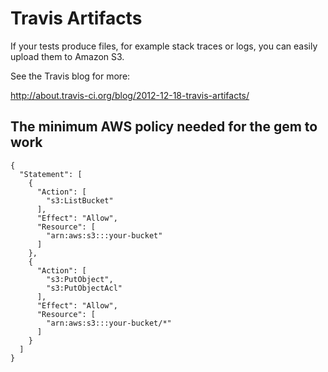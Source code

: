 # Travis Artifacts

If your tests produce files, for example stack traces or logs, you can
easily upload them to Amazon S3.

See the Travis blog for more:

http://about.travis-ci.org/blog/2012-12-18-travis-artifacts/

## The minimum AWS policy needed for the gem to work

    {
      "Statement": [
        {
          "Action": [
            "s3:ListBucket"
          ],
          "Effect": "Allow",
          "Resource": [
            "arn:aws:s3:::your-bucket"
          ]
        },
        {
          "Action": [
            "s3:PutObject",
            "s3:PutObjectAcl"
          ],
          "Effect": "Allow",
          "Resource": [
            "arn:aws:s3:::your-bucket/*"
          ]
        }
      ]
    }
